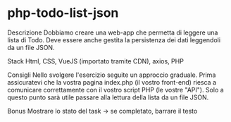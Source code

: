 # php-todo-list-json

Descrizione
Dobbiamo creare una web-app che permetta di leggere una lista di Todo.
Deve essere anche gestita la persistenza dei dati leggendoli da un file JSON.

Stack
Html, CSS, VueJS (importato tramite CDN), axios, PHP

Consigli
Nello svolgere l'esercizio seguite un approccio graduale.
Prima assicuratevi che la vostra pagina index.php (il vostro front-end) riesca a comunicare correttamente con il vostro script PHP (le vostre "API").
Solo a questo punto sarà utile passare alla lettura della lista da un file JSON.

Bonus
Mostrare lo stato del task → se completato, barrare il testo